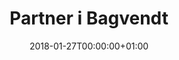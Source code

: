 ---
title: "Partner i Bagvendt"
date: 2018-01-27T00:00:00+01:00
draft: false
period: "Jan. 15 - Sep. 16"
company: "Self-employed"
description: "Jeg har været med til at starte konsulentbureauet Bagvendt, hvor vi designede og udviklede digitale produkter til en række virksomheder. Jeg har haft ansvar for daglig drift, strategiske beslutninger, brugerinddragelse, user interface, user experience og frontend udvikling."
tools: "wireframing • ux • ui • frontend  • react"
---